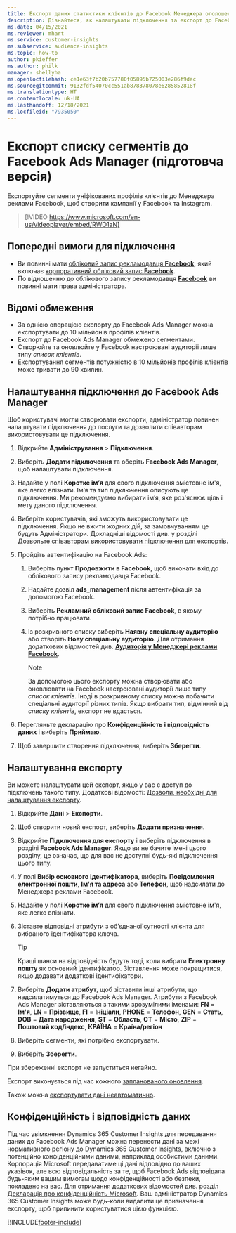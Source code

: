 ```yaml
---
title: Експорт даних статистики клієнтів до Facebook Менеджера оголошень (містить відео)
description: Дізнайтеся, як налаштувати підключення та експорт до Facebook Ads Manager.
ms.date: 04/15/2021
ms.reviewer: mhart
ms.service: customer-insights
ms.subservice: audience-insights
ms.topic: how-to
author: pkieffer
ms.author: philk
manager: shellyha
ms.openlocfilehash: ce1e63f7b20b757780f05895b725003e286f9dac
ms.sourcegitcommit: 9132fdf54070cc551ab878378078e6285852818f
ms.translationtype: HT
ms.contentlocale: uk-UA
ms.lasthandoff: 12/18/2021
ms.locfileid: "7935050"
---
```

# <a name="export-segments-list-to-facebook-ads-manager-preview"></a>Експорт списку сегментів до Facebook Ads Manager (підготовча версія)

Експортуйте сегменти уніфікованих профілів клієнтів до Менеджера реклами Facebook, щоб створити кампанії у Facebook та Instagram.

> [!VIDEO https://www.microsoft.com/en-us/videoplayer/embed/RWO1aN]

## <a name="prerequisites-for-connection"></a>Попередні вимоги для підключення

- Ви повинні мати [обліковий запис рекламодавця **Facebook**](https://www.facebook.com/business/learn/lessons/step-by-step-ads-manager-account), який включає [корпоративний обліковий запис **Facebook**](https://business.facebook.com/).
- По відношенню до облікового запису рекламодавця [**Facebook**](https://www.facebook.com/business/learn/lessons/step-by-step-ads-manager-account) ви повинні мати права адміністратора.

## <a name="known-limitations"></a>Відомі обмеження

- За однією операцією експорту до Facebook Ads Manager можна експортувати до 10 мільйонів профілів клієнтів.
- Експорт до Facebook Ads Manager обмежено сегментами.
- Створюйте та оновлюйте у Facebook настроювані аудиторії лише типу *список клієнтів*.
- Експортування сегментів потужністю в 10 мільйонів профілів клієнтів може тривати до 90 хвилин.

## <a name="set-up-connection-to-facebook-ads-manager"></a>Налаштування підключення до Facebook Ads Manager

Щоб користувачі могли створювати експорти, адміністратор повинен налаштувати підключення до послуги та дозволити співавторам використовувати це підключення.

1. Відкрийте **Адміністрування** > **Підключення**.

1. Виберіть **Додати підключення** та оберіть **Facebook Ads Manager**, щоб налаштувати підключення.

1. Надайте у полі **Коротке ім’я** для свого підключення змістовне ім'я, яке легко впізнати. Ім’я та тип підключення описують це підключення. Ми рекомендуємо вибирати ім’я, яке роз'яснює ціль і мету даного підключення.

1. Виберіть користувачів, які зможуть використовувати це підключення. Якщо не вжити жодних дій, за замовчуванням це будуть Адміністратори. Докладніші відомості див. у розділі [Дозвольте співавторам використовувати підключення для експортів](connections.md#allow-contributors-to-use-a-connection-for-exports).

1. Пройдіть автентифікацію на Facebook Ads: 

   1. Виберіть пункт **Продовжити в Facebook**, щоб виконати вхід до облікового запису рекламодавця Facebook.

   1. Надайте дозвіл **ads_management** після автентифікація за допомогою Facebook.

   1. Виберіть **Рекламний обліковий запис Facebook**, в якому потрібно працювати.

   1. Із розкривного списку виберіть **Наявну спеціальну аудиторію** або створіть **Нову спеціальну аудиторію**. Для отримання додаткових відомостей див. [**Аудиторія у Менеджері реклами Facebook**](https://www.facebook.com/business/help/744354708981227?id=2469097953376494).
      > [!NOTE]
      > За допомогою цього експорту можна створювати або оновлювати на Facebook настроювані аудиторії лише типу *список клієнтів*. Іноді в розкривному списку можна побачити спеціальні аудиторії різних типів. Якщо вибрати тип, відмінний від *списку клієнтів*, експорт не вдасться. 

1. Перегляньте декларацію про **Конфіденційність і відповідність даних** і виберіть **Приймаю**.

1. Щоб завершити створення підключення, виберіть **Зберегти**.

## <a name="configure-an-export"></a>Налаштування експорту

Ви можете налаштувати цей експорт, якщо у вас є доступ до підключень такого типу. Додаткові відомості: [Дозволи, необхідні для налаштування експорту](export-destinations.md#set-up-a-new-export).

1. Відкрийте **Дані** > **Експорти**.

1. Щоб створити новий експорт, виберіть **Додати призначення**. 

1. Відкрийте **Підключення для експорту** і виберіть підключення в розділі **Facebook Ads Manager**. Якщо ви не бачите імені цього розділу, це означає, що для вас не доступні будь-які підключення цього типу.

1. У полі **Вибір основного ідентифікатора**, виберіть **Повідомлення електронної пошти**, **Ім'я та адреса** або **Телефон**, щоб надсилати до Менеджера реклами Facebook. 

1. Надайте у полі **Коротке ім’я** для свого підключення змістовне ім'я, яке легко впізнати.

1. Зіставте відповідні атрибути з об’єднаної сутності клієнта для вибраного ідентифікатора ключа.
   > [!TIP]
   > Кращі шанси на відповідність будуть тоді, коли вибрати **Електронну пошту** як основний ідентифікатор. Зіставлення може покращитися, якщо додавати додаткові ідентифікатори.

1. Виберіть **Додати атрибут**, щоб зіставити інші атрибути, що надсилатимуться до Facebook Ads Manager. Атрибути з Facebook Ads Manager зіставляються з такими зрозумілими іменами: **FN** = **Ім'я**, **LN** = **Прізвище**, **FI** = **Ініціали**, **PHONE** = **Телефон**, **GEN** = **Стать**, **DOB** = **Дата народження**, **ST** = **Область**, **CT** = **Місто**, **ZIP** = **Поштовий код/індекс**, **КРАЇНА** = **Країна/регіон**

1. Виберіть сегменти, які потрібно експортувати.

1. Виберіть **Зберегти**.

При збереженні експорт не запуститься негайно.

Експорт виконується під час кожного [запланованого оновлення](system.md#schedule-tab). 

Також можна [експортувати дані неавтоматично](export-destinations.md#run-exports-on-demand). 

## <a name="data-privacy-and-compliance"></a>Конфіденційність і відповідність даних

Під час увімкнення Dynamics 365 Customer Insights для передавання даних до Facebook Ads Manager можна перенести дані за межі нормативного регіону до Dynamics 365 Customer Insights, включно з потенційно конфіденційними даними, наприклад особистими даними. Корпорація Microsoft передаватиме ці дані відповідно до ваших указівок, але всю відповідальність за те, щоб Facebook Ads відповідала будь-яким вашим вимогам щодо конфіденційності або безпеки, покладено на вас. Для отримання додаткових відомостей див. розділ [Декларація про конфіденційність Microsoft](https://go.microsoft.com/fwlink/?linkid=396732).
Ваш адміністратор Dynamics 365 Customer Insights може будь-коли видалити це призначення експорту, щоб припинити користуватися цією функцією.


[!INCLUDE[footer-include](../includes/footer-banner.md)]
